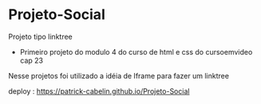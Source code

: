 # Projeto-Social
 Projeto tipo linktree
 - Primeiro projeto do modulo 4 do curso de html e css do cursoemvideo cap 23
 
 Nesse projetos foi utilizado a idéia de Iframe para fazer um linktree
 
 deploy : https://patrick-cabelin.github.io/Projeto-Social
